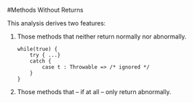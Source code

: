 #Methods Without Returns

This analysis derives two features:

 1. Those methods that neither return normally nor abnormally.

        while(true) {
            try { ...}
            catch {
                case t : Throwable => /* ignored */
            }
        }

 1. Those methods that – if at all – only return abnormally.
